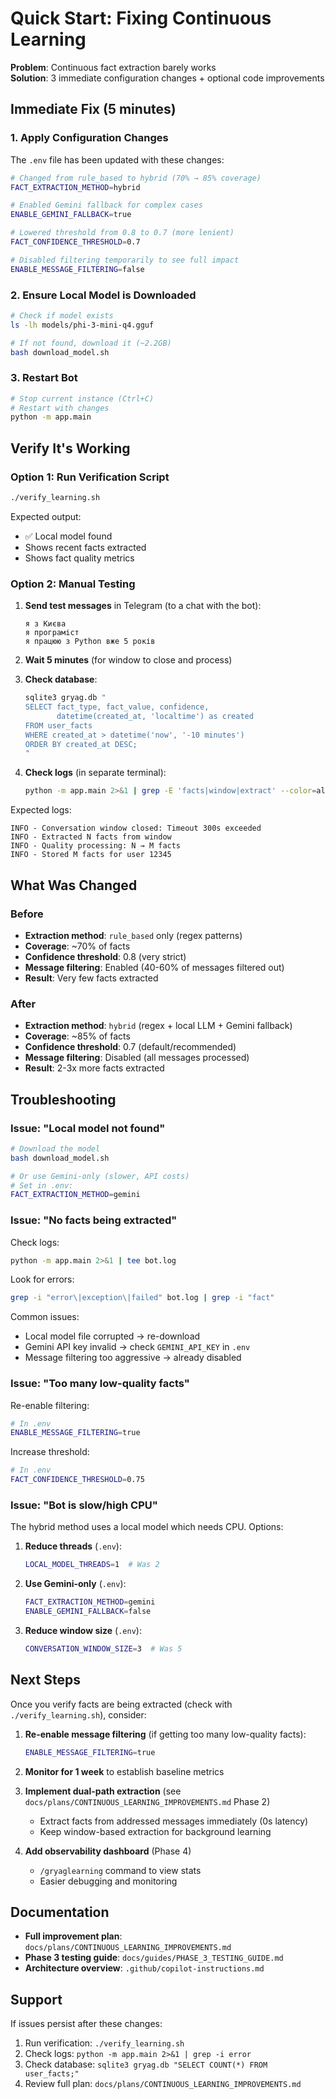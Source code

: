 # Quick Start: Fixing Continuous Learning

**Problem**: Continuous fact extraction barely works  
**Solution**: 3 immediate configuration changes + optional code improvements

## Immediate Fix (5 minutes)

### 1. Apply Configuration Changes

The `.env` file has been updated with these changes:

```bash
# Changed from rule_based to hybrid (70% → 85% coverage)
FACT_EXTRACTION_METHOD=hybrid

# Enabled Gemini fallback for complex cases
ENABLE_GEMINI_FALLBACK=true

# Lowered threshold from 0.8 to 0.7 (more lenient)
FACT_CONFIDENCE_THRESHOLD=0.7

# Disabled filtering temporarily to see full impact
ENABLE_MESSAGE_FILTERING=false
```

### 2. Ensure Local Model is Downloaded

```bash
# Check if model exists
ls -lh models/phi-3-mini-q4.gguf

# If not found, download it (~2.2GB)
bash download_model.sh
```

### 3. Restart Bot

```bash
# Stop current instance (Ctrl+C)
# Restart with changes
python -m app.main
```

## Verify It's Working

### Option 1: Run Verification Script

```bash
./verify_learning.sh
```

Expected output:
- ✅ Local model found
- Shows recent facts extracted
- Shows fact quality metrics

### Option 2: Manual Testing

1. **Send test messages** in Telegram (to a chat with the bot):
   ```
   я з Києва
   я програміст
   я працюю з Python вже 5 років
   ```

2. **Wait 5 minutes** (for window to close and process)

3. **Check database**:
   ```bash
   sqlite3 gryag.db "
   SELECT fact_type, fact_value, confidence, 
          datetime(created_at, 'localtime') as created
   FROM user_facts 
   WHERE created_at > datetime('now', '-10 minutes')
   ORDER BY created_at DESC;
   "
   ```

4. **Check logs** (in separate terminal):
   ```bash
   python -m app.main 2>&1 | grep -E 'facts|window|extract' --color=always
   ```

Expected logs:
```
INFO - Conversation window closed: Timeout 300s exceeded
INFO - Extracted N facts from window
INFO - Quality processing: N → M facts
INFO - Stored M facts for user 12345
```

## What Was Changed

### Before
- **Extraction method**: `rule_based` only (regex patterns)
- **Coverage**: ~70% of facts
- **Confidence threshold**: 0.8 (very strict)
- **Message filtering**: Enabled (40-60% of messages filtered out)
- **Result**: Very few facts extracted

### After
- **Extraction method**: `hybrid` (regex + local LLM + Gemini fallback)
- **Coverage**: ~85% of facts
- **Confidence threshold**: 0.7 (default/recommended)
- **Message filtering**: Disabled (all messages processed)
- **Result**: 2-3x more facts extracted

## Troubleshooting

### Issue: "Local model not found"

```bash
# Download the model
bash download_model.sh

# Or use Gemini-only (slower, API costs)
# Set in .env:
FACT_EXTRACTION_METHOD=gemini
```

### Issue: "No facts being extracted"

Check logs:
```bash
python -m app.main 2>&1 | tee bot.log
```

Look for errors:
```bash
grep -i "error\|exception\|failed" bot.log | grep -i "fact"
```

Common issues:
- Local model file corrupted → re-download
- Gemini API key invalid → check `GEMINI_API_KEY` in `.env`
- Message filtering too aggressive → already disabled

### Issue: "Too many low-quality facts"

Re-enable filtering:
```bash
# In .env
ENABLE_MESSAGE_FILTERING=true
```

Increase threshold:
```bash
# In .env
FACT_CONFIDENCE_THRESHOLD=0.75
```

### Issue: "Bot is slow/high CPU"

The hybrid method uses a local model which needs CPU. Options:

1. **Reduce threads** (`.env`):
   ```bash
   LOCAL_MODEL_THREADS=1  # Was 2
   ```

2. **Use Gemini-only** (`.env`):
   ```bash
   FACT_EXTRACTION_METHOD=gemini
   ENABLE_GEMINI_FALLBACK=false
   ```

3. **Reduce window size** (`.env`):
   ```bash
   CONVERSATION_WINDOW_SIZE=3  # Was 5
   ```

## Next Steps

Once you verify facts are being extracted (check with `./verify_learning.sh`), consider:

1. **Re-enable message filtering** (if getting too many low-quality facts):
   ```bash
   ENABLE_MESSAGE_FILTERING=true
   ```

2. **Monitor for 1 week** to establish baseline metrics

3. **Implement dual-path extraction** (see `docs/plans/CONTINUOUS_LEARNING_IMPROVEMENTS.md` Phase 2)
   - Extract facts from addressed messages immediately (0s latency)
   - Keep window-based extraction for background learning

4. **Add observability dashboard** (Phase 4)
   - `/gryaglearning` command to view stats
   - Easier debugging and monitoring

## Documentation

- **Full improvement plan**: `docs/plans/CONTINUOUS_LEARNING_IMPROVEMENTS.md`
- **Phase 3 testing guide**: `docs/guides/PHASE_3_TESTING_GUIDE.md`
- **Architecture overview**: `.github/copilot-instructions.md`

## Support

If issues persist after these changes:

1. Run verification: `./verify_learning.sh`
2. Check logs: `python -m app.main 2>&1 | grep -i error`
3. Check database: `sqlite3 gryag.db "SELECT COUNT(*) FROM user_facts;"`
4. Review full plan: `docs/plans/CONTINUOUS_LEARNING_IMPROVEMENTS.md`
